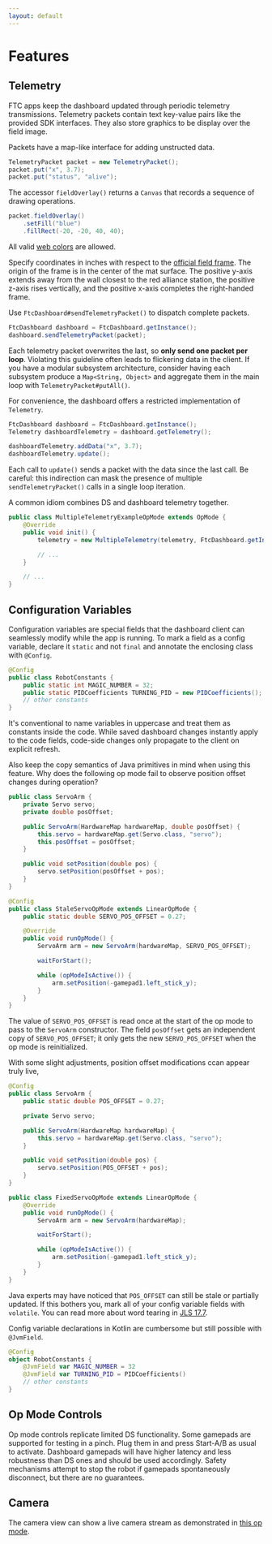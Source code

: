 ```yaml
---
layout: default
---
```


# Features

## Telemetry

FTC apps keep the dashboard updated through periodic telemetry transmissions. Telemetry packets contain text key-value pairs like the provided SDK interfaces. They also store graphics to be display over the field image. 

Packets have a map-like interface for adding unstructed data.

```java
TelemetryPacket packet = new TelemetryPacket();
packet.put("x", 3.7);
packet.put("status", "alive");
```

The accessor `fieldOverlay()` returns a `Canvas` that records a sequence of drawing operations.

```java
packet.fieldOverlay()
    .setFill("blue")
    .fillRect(-20, -20, 40, 40);
```

All valid [web colors](https://developer.mozilla.org/en-US/docs/Web/HTML/Applying_color#how_to_describe_a_color) are allowed.

Specify coordinates in inches with respect to the [official field frame](official_field_coord_sys.pdf). The origin of the frame is in the center of the mat surface. The positive y-axis extends away from the wall closest to the red alliance station, the positive z-axis rises vertically, and the positive x-axis completes the right-handed frame.

Use `FtcDashboard#sendTelemetryPacket()` to dispatch complete packets. 

```java
FtcDashboard dashboard = FtcDashboard.getInstance();
dashboard.sendTelemetryPacket(packet);
```

Each telemetry packet overwrites the last, so **only send one packet per loop**. Violating this guideline often leads to flickering data in the client. If you have a modular subsystem architecture, consider having each subsystem produce a `Map<String, Object>` and aggregate them in the main loop with `TelemetryPacket#putAll()`. 

For convenience, the dashboard offers a restricted implementation of `Telemetry`. 

```java
FtcDashboard dashboard = FtcDashboard.getInstance();
Telemetry dashboardTelemetry = dashboard.getTelemetry();

dashboardTelemetry.addData("x", 3.7);
dashboardTelemetry.update();
```

Each call to `update()` sends a packet with the data since the last call. Be careful: this indirection can mask the presence of multiple `sendTelemetryPacket()` calls in a single loop iteration.

A common idiom combines DS and dashboard telemetry together.

```java
public class MultipleTelemetryExampleOpMode extends OpMode {
    @Override
    public void init() {
        telemetry = new MultipleTelemetry(telemetry, FtcDashboard.getInstance().getTelemetry());

        // ...
    }

    // ...
}
```

## Configuration Variables

Configuration variables are special fields that the dashboard client can seamlessly modify while the app is running. To mark a field as a config variable, declare it `static` and not `final` and annotate the enclosing class with `@Config`. 

```java
@Config
public class RobotConstants {
    public static int MAGIC_NUMBER = 32;
    public static PIDCoefficients TURNING_PID = new PIDCoefficients();
    // other constants
}
```

It's conventional to name variables in uppercase and treat them as constants inside the code. While saved dashboard changes instantly apply to the code fields, code-side changes only propagate to the client on explicit refresh.

Also keep the copy semantics of Java primitives in mind when using this feature. Why does the following op mode fail to observe position offset changes during operation?

```java
public class ServoArm {
    private Servo servo;
    private double posOffset;

    public ServoArm(HardwareMap hardwareMap, double posOffset) {
        this.servo = hardwareMap.get(Servo.class, "servo");
        this.posOffset = posOffset;
    }

    public void setPosition(double pos) {
        servo.setPosition(posOffset + pos);
    }
}

@Config
public class StaleServoOpMode extends LinearOpMode {
    public static double SERVO_POS_OFFSET = 0.27;

    @Override
    public void runOpMode() {
        ServoArm arm = new ServoArm(hardwareMap, SERVO_POS_OFFSET);

        waitForStart();

        while (opModeIsActive()) {
            arm.setPosition(-gamepad1.left_stick_y);
        }
    }
}
```

The value of `SERVO_POS_OFFSET` is read once at the start of the op mode to pass to the `ServoArm` constructor. The field `posOffset` gets an independent copy of `SERVO_POS_OFFSET`; it only gets the new `SERVO_POS_OFFSET` when the op mode is reinitialized. 

With some slight adjustments, position offset modifications ccan appear truly live, 

```java
@Config
public class ServoArm {
    public static double POS_OFFSET = 0.27;

    private Servo servo;

    public ServoArm(HardwareMap hardwareMap) {
        this.servo = hardwareMap.get(Servo.class, "servo");
    }

    public void setPosition(double pos) {
        servo.setPosition(POS_OFFSET + pos);
    }
}

public class FixedServoOpMode extends LinearOpMode {
    @Override
    public void runOpMode() {
        ServoArm arm = new ServoArm(hardwareMap);

        waitForStart();

        while (opModeIsActive()) {
            arm.setPosition(-gamepad1.left_stick_y);
        }
    }
}
```

Java experts may have noticed that `POS_OFFSET` can still be stale or partially updated. If this bothers you, mark all of your config variable fields with `volatile`. You can read more about word tearing in [JLS 17.7](https://docs.oracle.com/javase/specs/jls/se8/html/jls-17.html#jls-17.7).

Config variable declarations in Kotlin are cumbersome but still possible with `@JvmField`.

```kotlin
@Config
object RobotConstants {  
    @JvmField var MAGIC_NUMBER = 32
    @JvmField var TURNING_PID = PIDCoefficients()
    // other constants
}
```

## Op Mode Controls 

Op mode controls replicate limited DS functionality. Some gamepads are supported for testing in a pinch. Plug them in and press Start-A/B as usual to activate. Dashboard gamepads will have higher latency and less robustness than DS ones and should be used accordingly. Safety mechanisms attempt to stop the robot if gamepads spontaneously disconnect, but there are no guarantees. 

## Camera

The camera view can show a live camera stream as demonstrated in [this op mode](https://github.com/acmerobotics/ftc-dashboard/blob/master/TeamCode/src/main/java/org/firstinspires/ftc/teamcode/VuforiaStreamOpMode.java).
